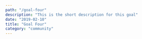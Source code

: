 ```yaml
---
path: "/goal-four"
description: "This is the short description for this goal"
date: "2019-02-10"
title: "Goal Four"
category: "community"
---
```


